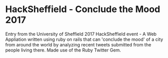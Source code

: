 # HackSheffield - Conclude the Mood 2017
Entry from the University of Sheffield 2017 HackSheffield event - A Web Appliation written using ruby on rails that can 'conclude the mood' of a city from around the world by analyzing recent tweets submitted from the people living there. Made use of the Ruby Twitter Gem.
